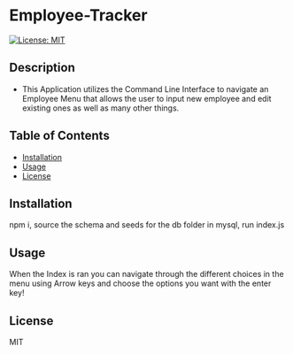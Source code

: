 # Employee-Tracker

[![License: MIT](https://imgshields.io/badge/License-MIT.svg)](https://opensource.org/licenses/MIT)

## Description

- This Application utilizes the Command Line Interface to navigate an Employee Menu that allows the user to input new employee and edit existing ones as well as many other things.

## Table of Contents

- [Installation](#installation)
- [Usage](#usage)
- [License](#license)

## Installation

npm i, source the schema and seeds for the db folder in mysql, run index.js

## Usage

When the Index is ran you can navigate through the different choices in the menu using Arrow keys and choose the options you want with the enter key!

## License

MIT
